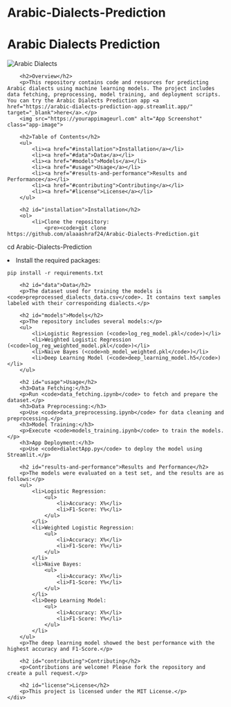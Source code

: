 # Arabic-Dialects-Prediction
<!DOCTYPE html>
<html lang="en">
<head>
    <meta charset="UTF-8">
    <meta name="viewport" content="width=device-width, initial-scale=1.0">
    <title>Arabic Dialects Prediction</title>
    <link rel="stylesheet" href="styles.css">
</head>
<body>
    <div class="container">
        <h1>Arabic Dialects Prediction</h1>
        <img src="https://yourimageurl.com" alt="Arabic Dialects" class="header-image">
        
        <h2>Overview</h2>
        <p>This repository contains code and resources for predicting Arabic dialects using machine learning models. The project includes data fetching, preprocessing, model training, and deployment scripts. You can try the Arabic Dialects Prediction app <a href="https://arabic-dialects-prediction-app.streamlit.app/" target="_blank">here</a>.</p>
        <img src="https://yourappimageurl.com" alt="App Screenshot" class="app-image">
        
        <h2>Table of Contents</h2>
        <ul>
            <li><a href="#installation">Installation</a></li>
            <li><a href="#data">Data</a></li>
            <li><a href="#models">Models</a></li>
            <li><a href="#usage">Usage</a></li>
            <li><a href="#results-and-performance">Results and Performance</a></li>
            <li><a href="#contributing">Contributing</a></li>
            <li><a href="#license">License</a></li>
        </ul>
        
        <h2 id="installation">Installation</h2>
        <ol>
            <li>Clone the repository:
                <pre><code>git clone https://github.com/alaaashraf24/Arabic-Dialects-Prediction.git
cd Arabic-Dialects-Prediction
</code></pre>
            </li>
            <li>Install the required packages:
                <pre><code>pip install -r requirements.txt
</code></pre>
            </li>
        </ol>

        <h2 id="data">Data</h2>
        <p>The dataset used for training the models is <code>preprocessed_dialects_data.csv</code>. It contains text samples labeled with their corresponding dialects.</p>

        <h2 id="models">Models</h2>
        <p>The repository includes several models:</p>
        <ul>
            <li>Logistic Regression (<code>log_reg_model.pkl</code>)</li>
            <li>Weighted Logistic Regression (<code>log_reg_weighted_model.pkl</code>)</li>
            <li>Naive Bayes (<code>nb_model_weighted.pkl</code>)</li>
            <li>Deep Learning Model (<code>deep_learning_model.h5</code>)</li>
        </ul>

        <h2 id="usage">Usage</h2>
        <h3>Data Fetching:</h3>
        <p>Run <code>data_fetching.ipynb</code> to fetch and prepare the dataset.</p>
        <h3>Data Preprocessing:</h3>
        <p>Use <code>data_preprocessing.ipynb</code> for data cleaning and preprocessing.</p>
        <h3>Model Training:</h3>
        <p>Execute <code>models_training.ipynb</code> to train the models.</p>
        <h3>App Deployment:</h3>
        <p>Use <code>dialectApp.py</code> to deploy the model using Streamlit.</p>

        <h2 id="results-and-performance">Results and Performance</h2>
        <p>The models were evaluated on a test set, and the results are as follows:</p>
        <ul>
            <li>Logistic Regression:
                <ul>
                    <li>Accuracy: X%</li>
                    <li>F1-Score: Y%</li>
                </ul>
            </li>
            <li>Weighted Logistic Regression:
                <ul>
                    <li>Accuracy: X%</li>
                    <li>F1-Score: Y%</li>
                </ul>
            </li>
            <li>Naive Bayes:
                <ul>
                    <li>Accuracy: X%</li>
                    <li>F1-Score: Y%</li>
                </ul>
            </li>
            <li>Deep Learning Model:
                <ul>
                    <li>Accuracy: X%</li>
                    <li>F1-Score: Y%</li>
                </ul>
            </li>
        </ul>
        <p>The deep learning model showed the best performance with the highest accuracy and F1-Score.</p>

        <h2 id="contributing">Contributing</h2>
        <p>Contributions are welcome! Please fork the repository and create a pull request.</p>

        <h2 id="license">License</h2>
        <p>This project is licensed under the MIT License.</p>
    </div>
</body>
</html>
